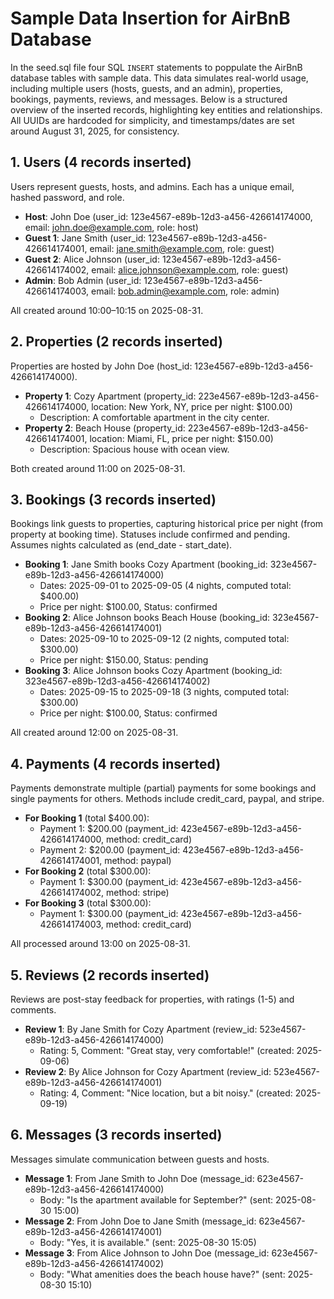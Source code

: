 # Sample Data Insertion for AirBnB Database

In the seed.sql file four SQL `INSERT` statements to poppulate the AirBnB database tables with sample data. This data simulates real-world usage, including multiple users (hosts, guests, and an admin), properties, bookings, payments, reviews, and messages. Below is a structured overview of the inserted records, highlighting key entities and relationships. All UUIDs are hardcoded for simplicity, and timestamps/dates are set around August 31, 2025, for consistency.

## 1. **Users** (4 records inserted)
Users represent guests, hosts, and admins. Each has a unique email, hashed password, and role.

- **Host**: John Doe (user_id: 123e4567-e89b-12d3-a456-426614174000, email: john.doe@example.com, role: host)
- **Guest 1**: Jane Smith (user_id: 123e4567-e89b-12d3-a456-426614174001, email: jane.smith@example.com, role: guest)
- **Guest 2**: Alice Johnson (user_id: 123e4567-e89b-12d3-a456-426614174002, email: alice.johnson@example.com, role: guest)
- **Admin**: Bob Admin (user_id: 123e4567-e89b-12d3-a456-426614174003, email: bob.admin@example.com, role: admin)

All created around 10:00–10:15 on 2025-08-31.

## 2. **Properties** (2 records inserted)
Properties are hosted by John Doe (host_id: 123e4567-e89b-12d3-a456-426614174000).

- **Property 1**: Cozy Apartment (property_id: 223e4567-e89b-12d3-a456-426614174000, location: New York, NY, price per night: $100.00)
  - Description: A comfortable apartment in the city center.
- **Property 2**: Beach House (property_id: 223e4567-e89b-12d3-a456-426614174001, location: Miami, FL, price per night: $150.00)
  - Description: Spacious house with ocean view.

Both created around 11:00 on 2025-08-31.

## 3. **Bookings** (3 records inserted)
Bookings link guests to properties, capturing historical price per night (from property at booking time). Statuses include confirmed and pending. Assumes nights calculated as (end_date - start_date).

- **Booking 1**: Jane Smith books Cozy Apartment (booking_id: 323e4567-e89b-12d3-a456-426614174000)
  - Dates: 2025-09-01 to 2025-09-05 (4 nights, computed total: $400.00)
  - Price per night: $100.00, Status: confirmed
- **Booking 2**: Alice Johnson books Beach House (booking_id: 323e4567-e89b-12d3-a456-426614174001)
  - Dates: 2025-09-10 to 2025-09-12 (2 nights, computed total: $300.00)
  - Price per night: $150.00, Status: pending
- **Booking 3**: Alice Johnson books Cozy Apartment (booking_id: 323e4567-e89b-12d3-a456-426614174002)
  - Dates: 2025-09-15 to 2025-09-18 (3 nights, computed total: $300.00)
  - Price per night: $100.00, Status: confirmed

All created around 12:00 on 2025-08-31.

## 4. **Payments** (4 records inserted)
Payments demonstrate multiple (partial) payments for some bookings and single payments for others. Methods include credit_card, paypal, and stripe.

- **For Booking 1** (total $400.00):
  - Payment 1: $200.00 (payment_id: 423e4567-e89b-12d3-a456-426614174000, method: credit_card)
  - Payment 2: $200.00 (payment_id: 423e4567-e89b-12d3-a456-426614174001, method: paypal)
- **For Booking 2** (total $300.00):
  - Payment 1: $300.00 (payment_id: 423e4567-e89b-12d3-a456-426614174002, method: stripe)
- **For Booking 3** (total $300.00):
  - Payment 1: $300.00 (payment_id: 423e4567-e89b-12d3-a456-426614174003, method: credit_card)

All processed around 13:00 on 2025-08-31.

## 5. **Reviews** (2 records inserted)
Reviews are post-stay feedback for properties, with ratings (1-5) and comments.

- **Review 1**: By Jane Smith for Cozy Apartment (review_id: 523e4567-e89b-12d3-a456-426614174000)
  - Rating: 5, Comment: "Great stay, very comfortable!" (created: 2025-09-06)
- **Review 2**: By Alice Johnson for Cozy Apartment (review_id: 523e4567-e89b-12d3-a456-426614174001)
  - Rating: 4, Comment: "Nice location, but a bit noisy." (created: 2025-09-19)

## 6. **Messages** (3 records inserted)
Messages simulate communication between guests and hosts.

- **Message 1**: From Jane Smith to John Doe (message_id: 623e4567-e89b-12d3-a456-426614174000)
  - Body: "Is the apartment available for September?" (sent: 2025-08-30 15:00)
- **Message 2**: From John Doe to Jane Smith (message_id: 623e4567-e89b-12d3-a456-426614174001)
  - Body: "Yes, it is available." (sent: 2025-08-30 15:05)
- **Message 3**: From Alice Johnson to John Doe (message_id: 623e4567-e89b-12d3-a456-426614174002)
  - Body: "What amenities does the beach house have?" (sent: 2025-08-30 15:10)
